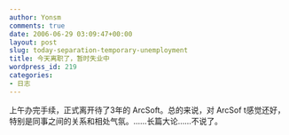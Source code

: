 ```yaml
---
author: Yonsm
comments: true
date: 2006-06-29 03:09:47+00:00
layout: post
slug: today-separation-temporary-unemployment
title: 今天离职了，暂时失业中
wordpress_id: 219
categories:
- 日志
---
```


上午办完手续，正式离开待了3年的 ArcSoft。总的来说，对 ArcSof t感觉还好，特别是同事之间的关系和相处气氛。……长篇大论……不说了。
